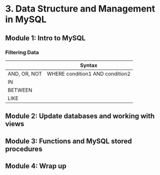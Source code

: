 # 3. Data Structure and Management in MySQL

## Module 1: Intro to MySQL

### Filtering Data

|     | Syntax |
| ----- | ------ |
| AND, OR, NOT | WHERE condition1 AND condition2|
| IN | |
| BETWEEN | |
| LIKE | |


## Module 2: Update databases and working with views

## Module 3: Functions and MySQL stored procedures

## Module 4: Wrap up